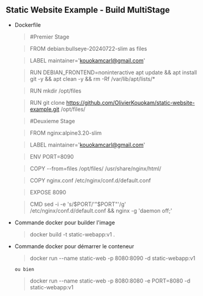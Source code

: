 Static Website Example - Build MultiStage
-----------------------------------------
 - Dockerfile

    > #Premier Stage
    
    > FROM debian:bullseye-20240722-slim as files
    
    > LABEL maintainer='kouokamcarl@gmail.com'
    
    > RUN DEBIAN_FRONTEND=noninteractive apt update && apt install git -y && apt clean -y && rm -Rf /var/lib/apt/lists/*
    
    > RUN mkdir /opt/files
    
    > RUN git clone https://github.com/OlivierKouokam/static-website-example.git /opt/files/
    
    > #Deuxieme Stage
    
    > FROM nginx:alpine3.20-slim
    
    > LABEL maintainer='kouokamcarl@gmail.com'
    
    > ENV PORT=8090
    
    > COPY --from=files /opt/files/ /usr/share/nginx/html/
    
    > COPY nginx.conf /etc/nginx/conf.d/default.conf
    
    > EXPOSE 8090
    
    > CMD sed -i -e 's/$PORT/'"$PORT"'/g' /etc/nginx/conf.d/default.conf && nginx -g 'daemon off;'


 - Commande docker pour builder l'image

    > docker build -t static-webapp:v1 .

 - Commande docker pour démarrer le conteneur

    > docker run --name static-web -p 8080:8090 -d static-webapp:v1

       ou bien

    > docker run --name static-web -p 8080:8080 -e PORT=8080 -d static-webapp:v1

